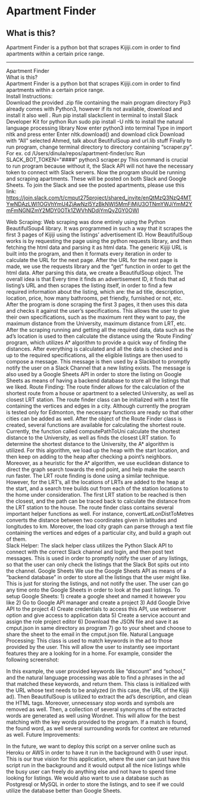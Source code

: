 # Apartment Finder

## What is this?
Apartment Finder is a python bot that scrapes Kijiji.com in order to find apartments within a certain price range. 

---
Apartment Finder<br/>
What is this?<br/>
Apartment Finder is a python bot that scrapes Kijiji.com in order to find apartments within a certain price range.<br/>
Install Instructions:<br/>
Download the provided .zip file containing the main program directory
Pip3 already comes with Python3, however if its not available, download and install it also well . 
Run pip install slackclient in terminal to install Slack Developer Kit for python 
Run sudo pip install -U nltk to install the natural language processing library 
Now enter python3 into terminal
Type in import nltk and press enter
Enter nltk.download() and download click Download with “All” selected 
Ahmed, talk about BeutifulSoup and url.lib stuff 
Finally to run program, change terminal directory to directory containing “scraper.py”. 
For ex. cd /Users/dinula/repos/apartment-finder/src
Run 
SLACK_BOT_TOKEN="####" python3 scraper.py
This command is crucial to run program because without it, the Slack API will not have the necessary token to connect with Slack servers. Now the program should be running and scraping apartments. These will be posted on both Slack and Google Sheets. 
To join the Slack and see the posted apartments, please use this link:
https://join.slack.com/t/cmput275project/shared_invite/enQtMzQ3NzQ4MTYwNDAzLWI1OGVhYmU4ZjAwNzI5YzBkNWI5MmFiMjU3OTNmYWJiYmM2YmFmNGNlZmY2MDY0OTk1ZWVhNDdjYmQyZGY0OWI
 
 
Web Scraping:
Web scraping was done entirely using the Python BeautifulSoup4 library. It was programmed in such a way that it scrapes the first 3 pages of Kijiji using the listings’ advertisement ID. How BeautifulSoup works is by requesting the page using the python requests library, and then fetching the html data and parsing it as html data. The generic Kijiji URL is built into the program, and then it formats every iteration in order to calculate the URL for the next page. After the URL for the next page is made, we use the requests library and the “get” function in order to get the html data. After parsing this data, we create a BeautifulSoup object. The overall idea is that Every time it finds an advertisement ID, it finds that ad listing’s URL and then scrapes the listing itself, in order to find a few required information about the listing, which are: the ad title, description, location, price, how many bathrooms, pet friendly, furnished or not, etc. After the program is done scraping the first 3 pages, it then uses this data and checks it against the user’s specifications. This allows the user to give their own specifications, such as the maximum rent they want to pay, the maximum distance from the University, maximum distance from LRT, etc. After the scraping running and getting all the required data, data such as the ad’s location is used to then calculate the distance using the ‘Route Finding’ program, which utilizes A* algorithm to provide a quick way of finding the distances. After everything is calculated and all the data is checked and is up to the required specifications, all the eligible listings are then used to compose a message. This message is then used by a Slackbot to promptly notify the user on a Slack Channel that a new listing exists. The message is also used by a Google Sheets API in order to store the listing on Google Sheets as means of having a backend database to store all the listings that we liked.
Route Finding:
The route finder allows for the calculation of the shortest route from a house or apartment to a selected University, as well as closest LRT station. The route finder class can be initialized with a text file containing the vertices and edges in a city. Although currently the program is tested only for Edmonton, the necessary functions are ready so that other cities can be added as well. After the object of the Route Finder class is created, several functions are available for calculating the shortest route. Currently, the function called computePathToUni calculate the shortest distance to the University, as well as finds the closest LRT station.
To determine the shortest distance to the University, the A* algorithm is utilized. For this algorithm, we load up the heap with the start location, and then keep on adding to the heap after checking a point’s neighbors. Moreover, as a heuristic for the A* algorithm, we use euclidean distance to direct the graph search towards the end point, and help make the search run faster. The LRT route finding is done using a similar technique. However, for the LRT’s, all the locations of LRTs are added to the heap at the start, and a search tree builds out from each of the station locations to the home under consideration. The first LRT station to be reached is then the closest, and the path can be traced back to calculate the distance from the LRT station to the house. 
The route finder class contains several important helper functions as well. For instance, convertLatLonDistToMetres converts the distance between two coordinates given in latitudes and longitudes to km. Moreover, the load city graph can parse through a text file containing the vertices and edges of a particular city, and build a graph out of them.  
Slack Helper:
The slack helper class utilizes the Python Slack API to connect with the correct Slack channel and login, and then post text messages. This is used in order to promptly notify the user of any listings, so that the user can only check the listings that the Slack Bot spits out into the channel. 
Google Sheets
We use the Google Sheets API as means of a “backend database” in order to store all the listings that the user might like. This is just for storing the listings, and not notify the user. The user can go any time onto the Google Sheets in order to look at the past listings.
To setup Google Sheets: 1) create a google sheet and named it however you like 2) Go to Google API manager and create a project 3) Add Google Drive API to the project 4) Create credentials to access this API, use webserver option and give access to application data 5) Create a service account and assign the role project editor 6) Download the JSON file and save it as cmput.json in same directory as program 7) go to your sheet and choose to share the sheet to the email in the cmput.json file. 
Natural Language Processing:
This class is used to match keywords in the ad to those provided by the user. This will allow the user to instantly see important features they are a looking for in a home. For example, consider the following screenshot: 

In this example, the user provided keywords like “discount” and “school,” and the natural language processing was able to find a phrases in the ad that matched these keywords, and return them. 
This class is initialized with the URL whose text needs to be analyzed (in this case, the URL of the Kijiji ad). Then BeautifulSoup is utilized to extract the ad’s description, and clean the HTML tags. Moreover, unnecessary stop words and symbols are removed as well. Then, a collection of several synonyms of the extracted words are generated as well using Wordnet. This will allow for the best matching with the key words provided to the program. If a match is found, the found word, as well several surrounding words for context are returned as well. 
Future Improvements:

In the future, we want to deploy this script on a server online such as Heroku or AWS in order to have it run in the background with 0 user input. This is our true vision for this application, where the user can just have this script run in the background and it would output all the nice listings while the busy user can freely do anything else and not have to spend time looking for listings. 
We would also want to use a database such as Postgresql or MySQL in order to store the listings, and to see if we could utilize the database better than Google Sheets.
